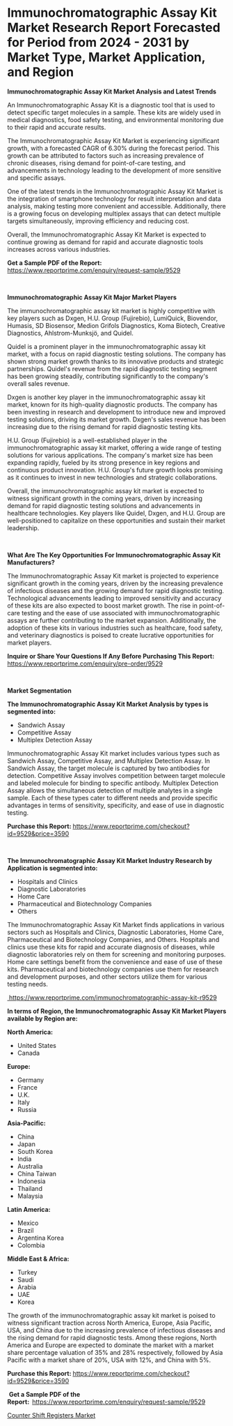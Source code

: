<p><h1>Immunochromatographic Assay Kit Market Research Report Forecasted for Period from 2024 -  2031 by Market Type, Market Application, and Region</h1></p><p><strong>Immunochromatographic Assay Kit Market Analysis and Latest Trends</strong></p>
<p><p>An Immunochromatographic Assay Kit is a diagnostic tool that is used to detect specific target molecules in a sample. These kits are widely used in medical diagnostics, food safety testing, and environmental monitoring due to their rapid and accurate results.</p><p>The Immunochromatographic Assay Kit Market is experiencing significant growth, with a forecasted CAGR of 6.30% during the forecast period. This growth can be attributed to factors such as increasing prevalence of chronic diseases, rising demand for point-of-care testing, and advancements in technology leading to the development of more sensitive and specific assays.</p><p>One of the latest trends in the Immunochromatographic Assay Kit Market is the integration of smartphone technology for result interpretation and data analysis, making testing more convenient and accessible. Additionally, there is a growing focus on developing multiplex assays that can detect multiple targets simultaneously, improving efficiency and reducing cost.</p><p>Overall, the Immunochromatographic Assay Kit Market is expected to continue growing as demand for rapid and accurate diagnostic tools increases across various industries.</p></p>
<p><strong>Get a Sample PDF of the Report:&nbsp;</strong> <a href="https://www.reportprime.com/enquiry/request-sample/9529">https://www.reportprime.com/enquiry/request-sample/9529</a></p>
<p>&nbsp;</p>
<p><strong>Immunochromatographic Assay Kit Major Market Players</strong></p>
<p><p>The immunochromatographic assay kit market is highly competitive with key players such as Dxgen, H.U. Group (Fujirebio), LumiQuick, Biovendor, Humasis, SD Biosensor, Medion Grifols Diagnostics, Koma Biotech, Creative Diagnostics, Ahlstrom-Munksjö, and Quidel.</p><p>Quidel is a prominent player in the immunochromatographic assay kit market, with a focus on rapid diagnostic testing solutions. The company has shown strong market growth thanks to its innovative products and strategic partnerships. Quidel's revenue from the rapid diagnostic testing segment has been growing steadily, contributing significantly to the company's overall sales revenue.</p><p>Dxgen is another key player in the immunochromatographic assay kit market, known for its high-quality diagnostic products. The company has been investing in research and development to introduce new and improved testing solutions, driving its market growth. Dxgen's sales revenue has been increasing due to the rising demand for rapid diagnostic testing kits.</p><p>H.U. Group (Fujirebio) is a well-established player in the immunochromatographic assay kit market, offering a wide range of testing solutions for various applications. The company's market size has been expanding rapidly, fueled by its strong presence in key regions and continuous product innovation. H.U. Group's future growth looks promising as it continues to invest in new technologies and strategic collaborations.</p><p>Overall, the immunochromatographic assay kit market is expected to witness significant growth in the coming years, driven by increasing demand for rapid diagnostic testing solutions and advancements in healthcare technologies. Key players like Quidel, Dxgen, and H.U. Group are well-positioned to capitalize on these opportunities and sustain their market leadership.</p></p>
<p>&nbsp;</p>
<p><strong>What Are The Key Opportunities For Immunochromatographic Assay Kit Manufacturers?</strong></p>
<p><p>The Immunochromatographic Assay Kit market is projected to experience significant growth in the coming years, driven by the increasing prevalence of infectious diseases and the growing demand for rapid diagnostic testing. Technological advancements leading to improved sensitivity and accuracy of these kits are also expected to boost market growth. The rise in point-of-care testing and the ease of use associated with immunochromatographic assays are further contributing to the market expansion. Additionally, the adoption of these kits in various industries such as healthcare, food safety, and veterinary diagnostics is poised to create lucrative opportunities for market players.</p></p>
<p><strong>Inquire or Share Your Questions If Any Before Purchasing This Report:</strong> <a href="https://www.reportprime.com/enquiry/pre-order/9529">https://www.reportprime.com/enquiry/pre-order/9529</a></p>
<p>&nbsp;</p>
<p><strong>Market Segmentation</strong></p>
<p><strong>The Immunochromatographic Assay Kit Market Analysis by types is segmented into:</strong></p>
<p><ul><li>Sandwich Assay</li><li>Competitive Assay</li><li>Multiplex Detection Assay</li></ul></p>
<p><p>Immunochromatographic Assay Kit market includes various types such as Sandwich Assay, Competitive Assay, and Multiplex Detection Assay. In Sandwich Assay, the target molecule is captured by two antibodies for detection. Competitive Assay involves competition between target molecule and labeled molecule for binding to specific antibody. Multiplex Detection Assay allows the simultaneous detection of multiple analytes in a single sample. Each of these types cater to different needs and provide specific advantages in terms of sensitivity, specificity, and ease of use in diagnostic testing.</p></p>
<p><strong>Purchase this Report:&nbsp;</strong><a href="https://www.reportprime.com/checkout?id=9529&price=3590">https://www.reportprime.com/checkout?id=9529&price=3590</a></p>
<p>&nbsp;</p>
<p><strong>The Immunochromatographic Assay Kit Market Industry Research by Application is segmented into:</strong></p>
<p><ul><li>Hospitals and Clinics</li><li>Diagnostic Laboratories</li><li>Home Care</li><li>Pharmaceutical and Biotechnology Companies</li><li>Others</li></ul></p>
<p><p>The Immunochromatographic Assay Kit Market finds applications in various sectors such as Hospitals and Clinics, Diagnostic Laboratories, Home Care, Pharmaceutical and Biotechnology Companies, and Others. Hospitals and clinics use these kits for rapid and accurate diagnosis of diseases, while diagnostic laboratories rely on them for screening and monitoring purposes. Home care settings benefit from the convenience and ease of use of these kits. Pharmaceutical and biotechnology companies use them for research and development purposes, and other sectors utilize them for various testing needs.</p></p>
<p><a href="https://www.reportprime.com/immunochromatographic-assay-kit-r9529">&nbsp;https://www.reportprime.com/immunochromatographic-assay-kit-r9529</a></p>
<p><strong>In terms of Region, the Immunochromatographic Assay Kit Market Players available by Region are:</strong></p>
<p>
    <p> <strong> North America: </strong>
        <ul>
            <li>United States</li>
            <li>Canada</li>
        </ul>
        </p> 
    <p> <strong> Europe: </strong>
        <ul>
            <li>Germany</li>
            <li>France</li>
            <li>U.K.</li>
            <li>Italy</li>
            <li>Russia</li>
        </ul>
        </p> 
    <p> <strong> Asia-Pacific: </strong>
        <ul>
            <li>China</li>
            <li>Japan</li>
            <li>South Korea</li>
            <li>India</li>
            <li>Australia</li>
            <li>China Taiwan</li>
            <li>Indonesia</li>
            <li>Thailand</li>
            <li>Malaysia</li>
        </ul>
        </p> 
    <p> <strong> Latin America: </strong>
        <ul>
            <li>Mexico</li>
            <li>Brazil</li>
            <li>Argentina Korea</li>
            <li>Colombia</li>
        </ul>
        </p> 
    <p> <strong> Middle East & Africa: </strong>
        <ul>
            <li>Turkey</li>
            <li>Saudi</li>
            <li>Arabia</li>
            <li>UAE</li>
            <li>Korea</li>
        </ul>
    </p>
    </p>
<p><p>The growth of the immunochromatographic assay kit market is poised to witness significant traction across North America, Europe, Asia Pacific, USA, and China due to the increasing prevalence of infectious diseases and the rising demand for rapid diagnostic tests. Among these regions, North America and Europe are expected to dominate the market with a market share percentage valuation of 35% and 28% respectively, followed by Asia Pacific with a market share of 20%, USA with 12%, and China with 5%.</p></p>
<p><strong>Purchase this Report: </strong><a href="https://www.reportprime.com/checkout?id=9529&price=3590">https://www.reportprime.com/checkout?id=9529&price=3590</a></p>
<p>&nbsp;<strong>Get a Sample PDF of the Report:&nbsp;&nbsp;</strong><a href="https://www.reportprime.com/enquiry/request-sample/9529">https://www.reportprime.com/enquiry/request-sample/9529</a></p>
<p><strong></strong></p>
<p><p><a href="https://silk-columnist-571.notion.site/Counter-Shift-Registers-Market-The-Key-To-Successful-Business-Strategy-Forecast-Till-2031-6d208f39d8fd4b1b8818fb9abfa04320">Counter Shift Registers Market</a></p></p>